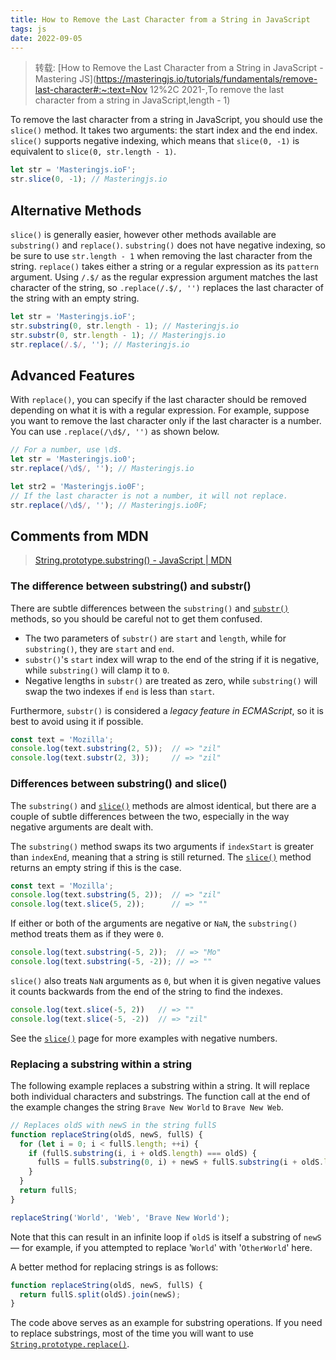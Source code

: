 ```yaml
---
title: How to Remove the Last Character from a String in JavaScript
tags: js
date: 2022-09-05
---
```


> 转载: [How to Remove the Last Character from a String in JavaScript - Mastering JS](https://masteringjs.io/tutorials/fundamentals/remove-last-character#:~:text=Nov 12%2C 2021-,To remove the last character from a string in JavaScript,length - 1)

To remove the last character from a string in JavaScript, you should use the `slice()` method. It takes two arguments: the start index and the end index. `slice()` supports negative indexing, which means that `slice(0, -1)` is equivalent to `slice(0, str.length - 1)`.

```javascript
let str = 'Masteringjs.ioF';
str.slice(0, -1); // Masteringjs.io
```

## Alternative Methods

`slice()` is generally easier, however other methods available are `substring()` and `replace()`. `substring()` does not have negative indexing, so be sure to use `str.length - 1` when removing the last character from the string. `replace()` takes either a string or a regular expression as its `pattern` argument. Using `/.$/` as the regular expression argument matches the last character of the string, so `.replace(/.$/, '')` replaces the last character of the string with an empty string.

```javascript
let str = 'Masteringjs.ioF';
str.substring(0, str.length - 1); // Masteringjs.io
str.substr(0, str.length - 1); // Masteringjs.io
str.replace(/.$/, ''); // Masteringjs.io
```

## Advanced Features

With `replace()`, you can specify if the last character should be removed depending on what it is with a regular expression. For example, suppose you want to remove the last character only if the last character is a number. You can use `.replace(/\d$/, '')` as shown below.

```javascript
// For a number, use \d$.
let str = 'Masteringjs.io0';
str.replace(/\d$/, ''); // Masteringjs.io

let str2 = 'Masteringjs.io0F';
// If the last character is not a number, it will not replace.
str.replace(/\d$/, ''); // Masteringjs.io0F;
```

## Comments from MDN

> [String.prototype.substring() - JavaScript | MDN](https://developer.mozilla.org/en-US/docs/Web/JavaScript/Reference/Global_Objects/String/substring)

### The difference between substring() and substr()

There are subtle differences between the `substring()` and [`substr()`](https://developer.mozilla.org/en-US/docs/Web/JavaScript/Reference/Global_Objects/String/substr) methods, so you should be careful not to get them confused.

- The two parameters of `substr()` are `start` and `length`, while for `substring()`, they are `start` and `end`.
- `substr()`'s `start` index will wrap to the end of the string if it is negative, while `substring()` will clamp it to `0`.
- Negative lengths in `substr()` are treated as zero, while `substring()` will swap the two indexes if `end` is less than `start`.

Furthermore, `substr()` is considered a *legacy feature in ECMAScript*, so it is best to avoid using it if possible.

```javascript
const text = 'Mozilla';
console.log(text.substring(2, 5));  // => "zil"
console.log(text.substr(2, 3));     // => "zil"
```

### Differences between substring() and slice()

The `substring()` and [`slice()`](https://developer.mozilla.org/en-US/docs/Web/JavaScript/Reference/Global_Objects/String/slice) methods are almost identical, but there are a couple of subtle differences between the two, especially in the way negative arguments are dealt with.

The `substring()` method swaps its two arguments if `indexStart` is greater than `indexEnd`, meaning that a string is still returned. The [`slice()`](https://developer.mozilla.org/en-US/docs/Web/JavaScript/Reference/Global_Objects/String/slice) method returns an empty string if this is the case.

```javascript
const text = 'Mozilla';
console.log(text.substring(5, 2));  // => "zil"
console.log(text.slice(5, 2));      // => ""
```

If either or both of the arguments are negative or `NaN`, the `substring()` method treats them as if they were `0`.

```javascript
console.log(text.substring(-5, 2));  // => "Mo"
console.log(text.substring(-5, -2)); // => ""
```

`slice()` also treats `NaN` arguments as `0`, but when it is given negative values it counts backwards from the end of the string to find the indexes.

```javascript
console.log(text.slice(-5, 2))   // => ""
console.log(text.slice(-5, -2))  // => "zil"
```

See the [`slice()`](https://developer.mozilla.org/en-US/docs/Web/JavaScript/Reference/Global_Objects/String/slice) page for more examples with negative numbers.

### Replacing a substring within a string

The following example replaces a substring within a string. It will replace both individual characters and substrings. The function call at the end of the example changes the string `Brave New World` to `Brave New Web`.

```javascript
// Replaces oldS with newS in the string fullS
function replaceString(oldS, newS, fullS) {
  for (let i = 0; i < fullS.length; ++i) {
    if (fullS.substring(i, i + oldS.length) === oldS) {
      fullS = fullS.substring(0, i) + newS + fullS.substring(i + oldS.length, fullS.length);
    }
  }
  return fullS;
}

replaceString('World', 'Web', 'Brave New World');
```

Note that this can result in an infinite loop if `oldS` is itself a substring of `newS` — for example, if you attempted to replace '`World`' with '`OtherWorld`' here.

A better method for replacing strings is as follows:

```javascript
function replaceString(oldS, newS, fullS) {
  return fullS.split(oldS).join(newS);
}
```

The code above serves as an example for substring operations. If you need to replace substrings, most of the time you will want to use [`String.prototype.replace()`](https://developer.mozilla.org/en-US/docs/Web/JavaScript/Reference/Global_Objects/String/replace).